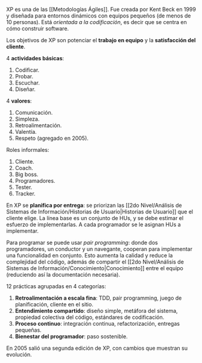 XP es una de las [[Metodologías Ágiles]]. Fue creada por Kent Beck en 1999 y diseñada para entornos dinámicos con equipos pequeños (de menos de 10 personas). Está _orientada a la codificación_, es decir que se centra en cómo construir software.

Los objetivos de XP son potenciar el **trabajo en equipo** y la **satisfacción del cliente**.

4 **actividades básicas**:

1. Codificar.
2. Probar.
3. Escuchar.
4. Diseñar.

4 **valores**:

1. Comunicación.
2. Simpleza.
3. Retroalimentación.
4. Valentía.
5. Respeto (agregado en 2005).

Roles informales:

1. Cliente.
2. Coach.
3. Big boss.
4. Programadores.
5. Tester.
6. Tracker.

En XP se **planifica por entrega**: se priorizan las [[2do Nivel/Análisis de Sistemas de Información/Historias de Usuario|Historias de Usuario]] que el cliente elige. La línea base es un conjunto de HUs, y se debe estimar el esfuerzo de implementarlas. A cada programador se le asignan HUs a implementar.

Para programar se puede usar _pair programming_: donde dos programadores, un conductor y un navegante, cooperan para implementar una funcionalidad en conjunto. Esto aumenta la calidad y reduce la complejidad del código, además de compartir el [[2do Nivel/Análisis de Sistemas de Información/Conocimiento|Conocimiento]] entre el equipo (reduciendo así la documentación necesaria).

12 prácticas agrupadas en 4 categorías:

1. **Retroalimentación a escala fina**: TDD, pair programming, juego de planificación, cliente en el sitio.
2. **Entendimiento compartido**: diseño simple, metáfora del sistema, propiedad colectiva del código, estándares de codificación.
3. **Proceso continuo**: integración continua, refactorización, entregas pequeñas.
4. **Bienestar del programador**: paso sostenible.

En 2005 salió una segunda edición de XP, con cambios que muestran su evolución.
